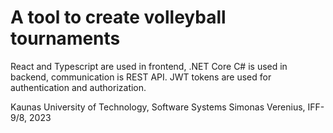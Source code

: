 # A tool to create volleyball tournaments
React and Typescript are used in frontend, .NET Core C# is used in backend, communication is REST API. JWT tokens are used for authentication and authorization.

Kaunas University of Technology, Software Systems
Simonas Verenius, IFF-9/8, 2023